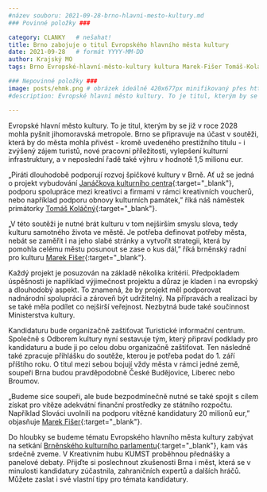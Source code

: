 ```yaml
---
#název souboru: 2021-09-28-brno-hlavni-mesto-kultury.md
### Povinné položky ###

category: CLANKY   # nešahat!
title: Brno zabojuje o titul Evropského hlavního města kultury
date: 2021-09-28   # formát YYYY-MM-DD
author: Krajský MO
tags: Brno Evropské-hlavní-město-kultury kultura Marek-Fišer Tomáš-Koláčný # kategorie odděleny mezerami, např. volby zemědělství životní-prostředí piráti (viz https://jihomoravsky.pirati.cz/tags/)

### Nepovinné položky ###
image: posts/ehmk.png # obrázek ideálně 420x677px minifikovaný přes https://tinypng.com/
#description: Evropské hlavní město kultury. To je titul, kterým by se již v roce 2028 mohla pyšnit jihomoravská metropole. Brno se připravuje na účast v soutěži, která by do města mohla přivést - kromě uvedeného prestižního titulu - i zvýšený zájem turistů, nové pracovní příležitosti, vylepšení kulturní infrastruktury, a v neposlední řadě také výhru v hodnotě 1,5 milionu eur.

---
```

Evropské hlavní město kultury. To je titul, kterým by se již v roce 2028 mohla pyšnit jihomoravská metropole. Brno se připravuje na účast v soutěži, která by do města mohla přivést - kromě uvedeného prestižního titulu - i zvýšený zájem turistů, nové pracovní příležitosti, vylepšení kulturní infrastruktury, a v neposlední řadě také výhru v hodnotě 1,5 milionu eur.

„Piráti dlouhodobě podporují rozvoj špičkové kultury v Brně. Ať už se jedná o projekt vybudování [Janáčkova kulturního centra](https://jihomoravsky.pirati.cz/aktuality/jkc-bude-svetove.html){:target="_blank"}, podporu spolupráce mezi kreativci a firmami v rámci kreativních voucherů, nebo například podporu obnovy kulturních památek,” říká náš náměstek primátorky [Tomáš Koláčný](https://jihomoravsky.pirati.cz/lide/tomas-kolacny/){:target="_blank"}.

„V této soutěži je nutné brát kulturu v tom nejširším smyslu slova, tedy kulturu samotného života ve městě. Je potřeba definovat potřeby města, nebát se zaměřit i na jeho slabé stránky a vytvořit strategii, která by pomohla celému městu posunout se zase o kus dál,” říká brněnský radní pro kulturu [Marek Fišer](https://jihomoravsky.pirati.cz/lide/marek-fiser/){:target="_blank"}.

Každý projekt je posuzován na základě několika kritérií. Předpokladem úspěšnosti je například výjimečnost projektu a důraz je kladen i na evropský a dlouhodobý aspekt. To znamená, že by projekt měl podporovat nadnárodní spolupráci a zároveň být udržitelný. Na přípravách a realizaci by se také měla podílet co nejširší veřejnost. Nezbytná bude také součinnost Ministerstva kultury. 

Kandidaturu bude organizačně zaštiťovat Turistické informační centrum. Společně s  Odborem kultury nyní sestavuje tým, který připraví podklady pro kandidaturu a bude ji po celou dobu organizačně zaštiťovat. Ten následně také zpracuje přihlášku do soutěže, kterou je potřeba podat do 1. září příštího roku. O titul mezi sebou bojují vždy města v rámci jedné země, soupeři Brna budou pravděpodobně České Budějovice, Liberec nebo Broumov. 

„Budeme sice soupeři, ale bude bezpodmínečně nutné se také spojit s cílem získat pro vítěze adekvátní finanční prostředky ze státního rozpočtu. Například Slováci uvolnili na podporu vítězné kandidatury 20 milionů eur,” objasňuje [Marek Fišer](https://jihomoravsky.pirati.cz/lide/marek-fiser/){:target="_blank"}.

Do hloubky se budeme tématu Evropského hlavního města kultury zabývat na setkání [Brněnského kulturního parlamentu](https://kulturniparlament.brno.cz){:target="_blank"}, kam vás srdečně zveme. V Kreativním hubu KUMST proběhnou přednášky a panelové debaty. Přijďte si poslechnout zkušenosti Brna i měst, která se v minulosti kandidatury zúčastnila, zahraničních expertů a dalších hráčů. Můžete zaslat i své vlastní tipy pro témata kandidatury.
